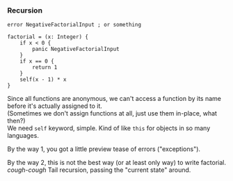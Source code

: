 ### Recursion

```
error NegativeFactorialInput ; or something

factorial = (x: Integer) {
    if x < 0 {
        panic NegativeFactorialInput
    }
    if x == 0 {
        return 1
    }
    self(x - 1) * x
}
```

Since all functions are anonymous, we can't access a function by its name before it's actually assigned to it.\
(Sometimes we don't assign functions at all, just use them in-place, what then?)\
We need `self` keyword, simple. Kind of like `this` for objects in so many languages.

By the way 1, you got a little preview tease of errors ("exceptions").

By the way 2, this is not the best way (or at least only way) to write factorial.\
_cough-cough_ Tail recursion, passing the "current state" around.